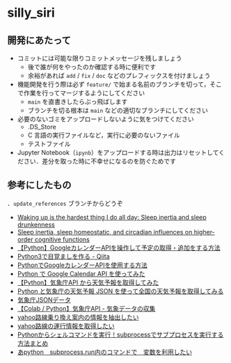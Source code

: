 # silly_siri

## 開発にあたって

- コミットには可能な限りコミットメッセージを残しましょう
  - 後で誰が何をやったのか確認する時に便利です
  - 余裕があれば `add` / `fix` / `doc` などのプレフィックスを付けましょう
- 機能開発を行う際は必ず `feature/` で始まる名前のブランチを切って，そこで作業を行ってマージするようにしてください
  - `main` を直書きしたらぶっ飛ばします
  - ブランチを切る根本は `main` などの適切なブランチにしてください
- 必要のないゴミをアップロードしないように気をつけてください
  - .DS_Store
  - C 言語の実行ファイルなど，実行に必要のないファイル
  - テストファイル
- Jupyter Notebook（`ipynb`）をアップロードする時は出力はリセットしてください．差分を取った時に不幸せになるのを防ぐためです

## 参考にしたもの
．`update_references` ブランチからどうぞ

- [Waking up is the hardest thing I do all day: Sleep inertia and sleep drunkenness](https://pubmed.ncbi.nlm.nih.gov/27692973/)
- [Sleep inertia, sleep homeostatic, and circadian influences on higher-order cognitive functions](https://www.ncbi.nlm.nih.gov/pmc/articles/PMC5124508/)
- [【Python】GoogleカレンダーAPIを操作して予定の取得・追加をする方法](https://kosuke-space.com/google-calendar-api-python)
- [Python3で目覚ましを作る - Qiita](https://qiita.com/Rxxx/items/d1f7d9a08dacf693b0a9)
- [PythonでGoogleカレンダーAPIを使用する方法](https://maasaablog.com/development/python/4744/)
- [Python で Google Calendar API を使ってみた](https://www.coppla-note.net/posts/tutorial/google-calendar-api/)
- [【Python】気象庁API から天気予報を取得してみた](https://qiita.com/ehjivh/items/121afaecad59a7e11c61)
- [Python と気象庁の天気予報 JSON を使って全国の天気予報を取得してみる](https://www.gis-py.com/entry/weather-json)
- [気象庁JSONデータ](https://qiita.com/michan06/items/48503631dd30275288f7)
- [【Colab / Python】気象庁API - 気象データの収集](https://qiita.com/T_Ryota/items/ef96d6575404a0fd46dd)
- [yahoo路線乗り換え案内の情報を抽出したい](https://qiita.com/hirohiroto522/items/2fc33cbc36ea8600f867)
- [yahoo路線の運行情報を取得したい](https://qiita.com/hirohiroto522/items/6ff29be1344be805ecb0)
- [Pythonからシェルコマンドを実行！subprocessでサブプロセスを実行する方法まとめ](https://dev.classmethod.jp/articles/python-subprocess-shell-command/)
- [あpython　subprocess.run内のコマンドで　変数を利用したい](https://teratail.com/questions/183775)
